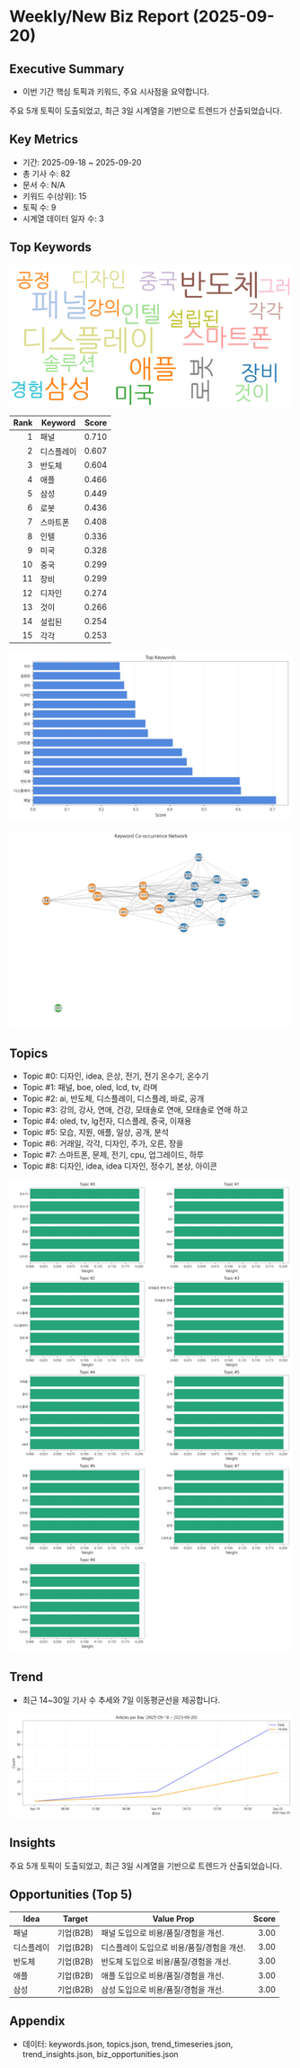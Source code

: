 # Weekly/New Biz Report (2025-09-20)

## Executive Summary

- 이번 기간 핵심 토픽과 키워드, 주요 시사점을 요약합니다.

주요 5개 토픽이 도출되었고, 최근 3일 시계열을 기반으로 트렌드가 산출되었습니다.

## Key Metrics

- 기간: 2025-09-18 ~ 2025-09-20
- 총 기사 수: 82
- 문서 수: N/A
- 키워드 수(상위): 15
- 토픽 수: 9
- 시계열 데이터 일자 수: 3

## Top Keywords

![Word Cloud](fig/wordcloud.png)

| Rank | Keyword | Score |
|---:|---|---:|
| 1 | 패널 | 0.710 |
| 2 | 디스플레이 | 0.607 |
| 3 | 반도체 | 0.604 |
| 4 | 애플 | 0.466 |
| 5 | 삼성 | 0.449 |
| 6 | 로봇 | 0.436 |
| 7 | 스마트폰 | 0.408 |
| 8 | 인텔 | 0.336 |
| 9 | 미국 | 0.328 |
| 10 | 중국 | 0.299 |
| 11 | 장비 | 0.299 |
| 12 | 디자인 | 0.274 |
| 13 | 것이 | 0.266 |
| 14 | 설립된 | 0.254 |
| 15 | 각각 | 0.253 |

![Top Keywords](fig/top_keywords.png)

![Keyword Network](fig/keyword_network.png)

## Topics

- Topic #0: 디자인, idea, 은상, 전기, 전기 온수기, 온수기
- Topic #1: 패널, boe, oled, lcd, tv, 라며
- Topic #2: ai, 반도체, 디스플레이, 디스플레, 바로, 공개
- Topic #3: 강의, 강사, 연애, 건강, 모태솔로 연애, 모태솔로 연애 하고
- Topic #4: oled, tv, lg전자, 디스플레, 중국, 이재용
- Topic #5: 모습, 지원, 애플, 일상, 공개, 분석
- Topic #6: 거래일, 각각, 디자인, 주가, 오른, 장을
- Topic #7: 스마트폰, 문제, 전기, cpu, 업그레이드, 하루
- Topic #8: 디자인, idea, idea 디자인, 정수기, 본상, 아이콘

![Topics](fig/topics.png)

## Trend

- 최근 14~30일 기사 수 추세와 7일 이동평균선을 제공합니다.

![Timeseries](fig/timeseries.png)

## Insights

주요 5개 토픽이 도출되었고, 최근 3일 시계열을 기반으로 트렌드가 산출되었습니다.

## Opportunities (Top 5)

| Idea | Target | Value Prop | Score |
|---|---|---|---:|
| 패널 | 기업(B2B) | 패널 도입으로 비용/품질/경험을 개선. | 3.00 |
| 디스플레이 | 기업(B2B) | 디스플레이 도입으로 비용/품질/경험을 개선. | 3.00 |
| 반도체 | 기업(B2B) | 반도체 도입으로 비용/품질/경험을 개선. | 3.00 |
| 애플 | 기업(B2B) | 애플 도입으로 비용/품질/경험을 개선. | 3.00 |
| 삼성 | 기업(B2B) | 삼성 도입으로 비용/품질/경험을 개선. | 3.00 |

## Appendix

- 데이터: keywords.json, topics.json, trend_timeseries.json, trend_insights.json, biz_opportunities.json